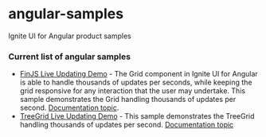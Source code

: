 # angular-samples
Ignite UI for Angular product samples

### Current list of angular samples 

- [FinJS Live Updating Demo](https://github.com/Infragistics/angular-samples/tree/master/Grid/FinJS) - The Grid component in Ignite UI for Angular is able to handle thousands of updates per seconds, while keeping the grid responsive for any interaction that the user may undertake. This sample demonstrates the Grid handling thousands of updates per second. [Documentation topic](https://www.infragistics.com/products/ignite-ui-angular/angular/components/grid/live_data.html).
- [TreeGrid Live Updating Demo](https://github.com/Infragistics/angular-samples/tree/master/TreeGrid/FinJS) - This sample demonstrates the TreeGrid handling thousands of updates per second. [Documentation topic](https://www.infragistics.com/products/ignite-ui-angular/angular/components/treegrid/live_data.html)